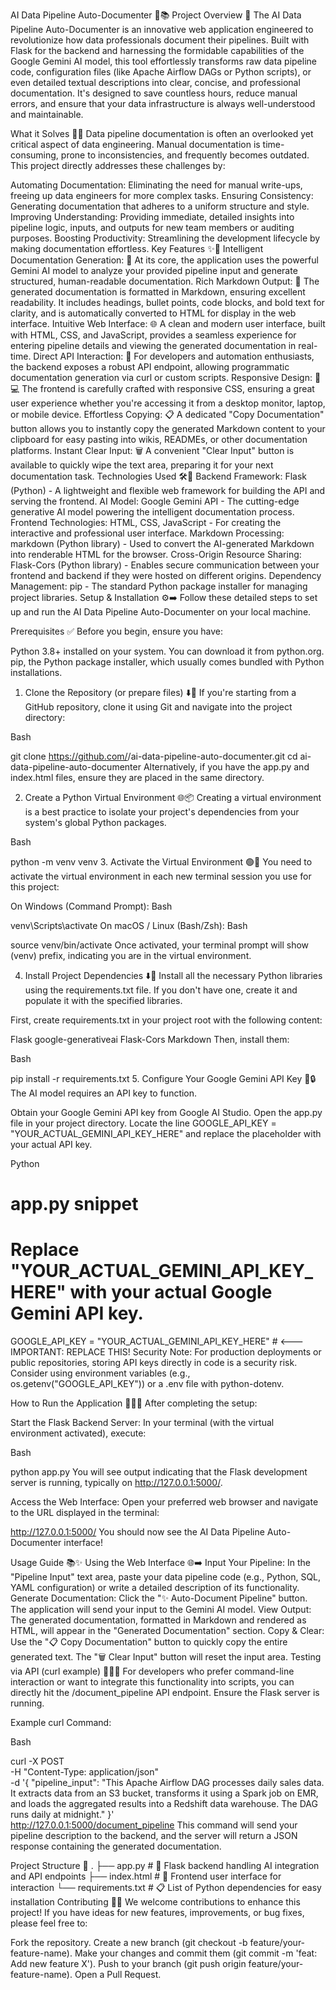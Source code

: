 AI Data Pipeline Auto-Documenter 🚀📚
Project Overview 🌟
The AI Data Pipeline Auto-Documenter is an innovative web application engineered to revolutionize how data professionals document their pipelines. Built with Flask for the backend and harnessing the formidable capabilities of the Google Gemini AI model, this tool effortlessly transforms raw data pipeline code, configuration files (like Apache Airflow DAGs or Python scripts), or even detailed textual descriptions into clear, concise, and professional documentation. It's designed to save countless hours, reduce manual errors, and ensure that your data infrastructure is always well-understood and maintainable.

What it Solves 🤔💡
Data pipeline documentation is often an overlooked yet critical aspect of data engineering. Manual documentation is time-consuming, prone to inconsistencies, and frequently becomes outdated. This project directly addresses these challenges by:

Automating Documentation: Eliminating the need for manual write-ups, freeing up data engineers for more complex tasks.
Ensuring Consistency: Generating documentation that adheres to a uniform structure and style.
Improving Understanding: Providing immediate, detailed insights into pipeline logic, inputs, and outputs for new team members or auditing purposes.
Boosting Productivity: Streamlining the development lifecycle by making documentation effortless.
Key Features ✨🚀
Intelligent Documentation Generation: 🤖 At its core, the application uses the powerful Gemini AI model to analyze your provided pipeline input and generate structured, human-readable documentation.
Rich Markdown Output: 📝 The generated documentation is formatted in Markdown, ensuring excellent readability. It includes headings, bullet points, code blocks, and bold text for clarity, and is automatically converted to HTML for display in the web interface.
Intuitive Web Interface: 🌐 A clean and modern user interface, built with HTML, CSS, and JavaScript, provides a seamless experience for entering pipeline details and viewing the generated documentation in real-time.
Direct API Interaction: 🔗 For developers and automation enthusiasts, the backend exposes a robust API endpoint, allowing programmatic documentation generation via curl or custom scripts.
Responsive Design: 📱💻 The frontend is carefully crafted with responsive CSS, ensuring a great user experience whether you're accessing it from a desktop monitor, laptop, or mobile device.
Effortless Copying: 📋 A dedicated "Copy Documentation" button allows you to instantly copy the generated Markdown content to your clipboard for easy pasting into wikis, READMEs, or other documentation platforms.
Instant Clear Input: 🗑️ A convenient "Clear Input" button is available to quickly wipe the text area, preparing it for your next documentation task.
Technologies Used 🛠️🐍
Backend Framework: Flask (Python) - A lightweight and flexible web framework for building the API and serving the frontend.
AI Model: Google Gemini API - The cutting-edge generative AI model powering the intelligent documentation process.
Frontend Technologies: HTML, CSS, JavaScript - For creating the interactive and professional user interface.
Markdown Processing: markdown (Python library) - Used to convert the AI-generated Markdown into renderable HTML for the browser.
Cross-Origin Resource Sharing: Flask-Cors (Python library) - Enables secure communication between your frontend and backend if they were hosted on different origins.
Dependency Management: pip - The standard Python package installer for managing project libraries.
Setup & Installation ⚙️➡️
Follow these detailed steps to set up and run the AI Data Pipeline Auto-Documenter on your local machine.

Prerequisites ✅
Before you begin, ensure you have:

Python 3.8+ installed on your system. You can download it from python.org.
pip, the Python package installer, which usually comes bundled with Python installations.
1. Clone the Repository (or prepare files) ⬇️📂
If you're starting from a GitHub repository, clone it using Git and navigate into the project directory:

Bash

git clone https://github.com/<your-username>/ai-data-pipeline-auto-documenter.git
cd ai-data-pipeline-auto-documenter
Alternatively, if you have the app.py and index.html files, ensure they are placed in the same directory.

2. Create a Python Virtual Environment 🌐📦
Creating a virtual environment is a best practice to isolate your project's dependencies from your system's global Python packages.

Bash

python -m venv venv
3. Activate the Virtual Environment 🟢🚀
You need to activate the virtual environment in each new terminal session you use for this project:

On Windows (Command Prompt):
Bash

venv\Scripts\activate
On macOS / Linux (Bash/Zsh):
Bash

source venv/bin/activate
Once activated, your terminal prompt will show (venv) prefix, indicating you are in the virtual environment.

4. Install Project Dependencies ⬇️📝
Install all the necessary Python libraries using the requirements.txt file. If you don't have one, create it and populate it with the specified libraries.

First, create requirements.txt in your project root with the following content:

Flask
google-generativeai
Flask-Cors
Markdown
Then, install them:

Bash

pip install -r requirements.txt
5. Configure Your Google Gemini API Key 🔑🔒
The AI model requires an API key to function.

Obtain your Google Gemini API key from Google AI Studio.
Open the app.py file in your project directory.
Locate the line GOOGLE_API_KEY = "YOUR_ACTUAL_GEMINI_API_KEY_HERE" and replace the placeholder with your actual API key.
<!-- end list -->

Python

# app.py snippet
# Replace "YOUR_ACTUAL_GEMINI_API_KEY_HERE" with your actual Google Gemini API key.
GOOGLE_API_KEY = "YOUR_ACTUAL_GEMINI_API_KEY_HERE" # <--- IMPORTANT: REPLACE THIS!
Security Note: For production deployments or public repositories, storing API keys directly in code is a security risk. Consider using environment variables (e.g., os.getenv("GOOGLE_API_KEY")) or a .env file with python-dotenv.

How to Run the Application 🏃‍♀️💨
After completing the setup:

Start the Flask Backend Server:
In your terminal (with the virtual environment activated), execute:

Bash

python app.py
You will see output indicating that the Flask development server is running, typically on http://127.0.0.1:5000/.

Access the Web Interface:
Open your preferred web browser and navigate to the URL displayed in the terminal:

http://127.0.0.1:5000/
You should now see the AI Data Pipeline Auto-Documenter interface!

Usage Guide 📚✨
Using the Web Interface 🌐➡️
Input Your Pipeline: In the "Pipeline Input" text area, paste your data pipeline code (e.g., Python, SQL, YAML configuration) or write a detailed description of its functionality.
Generate Documentation: Click the "✨ Auto-Document Pipeline" button. The application will send your input to the Gemini AI model.
View Output: The generated documentation, formatted in Markdown and rendered as HTML, will appear in the "Generated Documentation" section.
Copy & Clear: Use the "📋 Copy Documentation" button to quickly copy the entire generated text. The "🗑️ Clear Input" button will reset the input area.
Testing via API (curl example) 🧑‍💻🔗
For developers who prefer command-line interaction or want to integrate this functionality into scripts, you can directly hit the /document_pipeline API endpoint. Ensure the Flask server is running.

Example curl Command:

Bash

curl -X POST \
     -H "Content-Type: application/json" \
     -d '{
           "pipeline_input": "This Apache Airflow DAG processes daily sales data. It extracts data from an S3 bucket, transforms it using a Spark job on EMR, and loads the aggregated results into a Redshift data warehouse. The DAG runs daily at midnight."
         }' \
     http://127.0.0.1:5000/document_pipeline
This command will send your pipeline description to the backend, and the server will return a JSON response containing the generated documentation.

Project Structure 📁
.
├── app.py              # 🧠 Flask backend handling AI integration and API endpoints
├── index.html          # 🎨 Frontend user interface for interaction
└── requirements.txt    # 📋 List of Python dependencies for easy installation
Contributing 🤝💖
We welcome contributions to enhance this project! If you have ideas for new features, improvements, or bug fixes, please feel free to:

Fork the repository.
Create a new branch (git checkout -b feature/your-feature-name).
Make your changes and commit them (git commit -m 'feat: Add new feature X').
Push to your branch (git push origin feature/your-feature-name).
Open a Pull Request.
